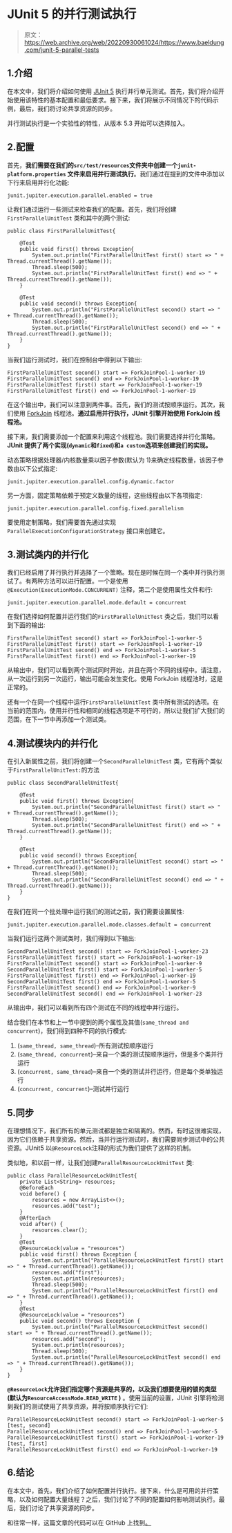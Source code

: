 # JUnit 5 的并行测试执行

> 原文：<https://web.archive.org/web/20220930061024/https://www.baeldung.com/junit-5-parallel-tests>

## 1.介绍

在本文中，我们将介绍如何使用 [JUnit 5](/web/20221223204047/https://www.baeldung.com/junit-5) 执行并行单元测试。首先，我们将介绍开始使用该特性的基本配置和最低要求。接下来，我们将展示不同情况下的代码示例，最后，我们将讨论共享资源的同步。

并行测试执行是一个实验性的特性，从版本 5.3 开始可以选择加入。

## 2.配置

首先，**我们需要在我们的`src/test/resources`文件夹中创建一个`junit-platform.properties` 文件来启用并行测试执行**。我们通过在提到的文件中添加以下行来启用并行化功能:

```
junit.jupiter.execution.parallel.enabled = true
```

让我们通过运行一些测试来检查我们的配置。首先，我们将创建 `FirstParallelUnitTest` 类和其中的两个测试:

```
public class FirstParallelUnitTest{

    @Test
    public void first() throws Exception{
        System.out.println("FirstParallelUnitTest first() start => " + Thread.currentThread().getName());
        Thread.sleep(500);
        System.out.println("FirstParallelUnitTest first() end => " + Thread.currentThread().getName());
    }

    @Test
    public void second() throws Exception{
        System.out.println("FirstParallelUnitTest second() start => " + Thread.currentThread().getName());
        Thread.sleep(500);
        System.out.println("FirstParallelUnitTest second() end => " + Thread.currentThread().getName());
    }
}
```

当我们运行测试时，我们在控制台中得到以下输出:

```
FirstParallelUnitTest second() start => ForkJoinPool-1-worker-19
FirstParallelUnitTest second() end => ForkJoinPool-1-worker-19
FirstParallelUnitTest first() start => ForkJoinPool-1-worker-19
FirstParallelUnitTest first() end => ForkJoinPool-1-worker-19
```

在这个输出中，我们可以注意到两件事。首先，我们的测试按顺序运行。其次，我们使用 [ForkJoin](/web/20221223204047/https://www.baeldung.com/java-fork-join) 线程池。**通过启用并行执行，JUnit 引擎开始使用 ForkJoin 线程池。**

接下来，我们需要添加一个配置来利用这个线程池。我们需要选择并行化策略。 **JUnit 提供了两个实现(`dynamic`和`fixed`)和`a custom`选项来创建我们的实现。**

动态策略根据处理器/内核数量乘以因子参数(默认为 1)来确定线程数量，该因子参数由以下公式指定:

```
junit.jupiter.execution.parallel.config.dynamic.factor
```

另一方面，固定策略依赖于预定义数量的线程，这些线程由以下各项指定:

```
junit.jupiter.execution.parallel.config.fixed.parallelism
```

要使用定制策略，我们需要首先通过实现`ParallelExecutionConfigurationStrategy` 接口来创建它。

## 3.测试类内的并行化

我们已经启用了并行执行并选择了一个策略。现在是时候在同一个类中并行执行测试了。有两种方法可以进行配置。一个是使用`@Execution(ExecutionMode.CONCURRENT)` 注释，第二个是使用属性文件和行:

```
junit.jupiter.execution.parallel.mode.default = concurrent
```

在我们选择如何配置并运行我们的`FirstParallelUnitTest` 类之后，我们可以看到下面的输出:

```
FirstParallelUnitTest second() start => ForkJoinPool-1-worker-5
FirstParallelUnitTest first() start => ForkJoinPool-1-worker-19
FirstParallelUnitTest second() end => ForkJoinPool-1-worker-5
FirstParallelUnitTest first() end => ForkJoinPool-1-worker-19
```

从输出中，我们可以看到两个测试同时开始，并且在两个不同的线程中。请注意，从一次运行到另一次运行，输出可能会发生变化。使用 ForkJoin 线程池时，这是正常的。

还有一个在同一个线程中运行`FirstParallelUnitTest` 类中所有测试的选项。在当前的范围内，使用并行性和相同的线程选项是不可行的，所以让我们扩大我们的范围，在下一节中再添加一个测试类。

## 4.测试模块内的并行化

在引入新属性之前，我们将创建一个`SecondParallelUnitTest` 类，它有两个类似于`FirstParallelUnitTest:`的方法

```
public class SecondParallelUnitTest{

    @Test
    public void first() throws Exception{
        System.out.println("SecondParallelUnitTest first() start => " + Thread.currentThread().getName());
        Thread.sleep(500);
        System.out.println("SecondParallelUnitTest first() end => " + Thread.currentThread().getName());
    }

    @Test
    public void second() throws Exception{
        System.out.println("SecondParallelUnitTest second() start => " + Thread.currentThread().getName());
        Thread.sleep(500);
        System.out.println("SecondParallelUnitTest second() end => " + Thread.currentThread().getName());
    }
}
```

在我们在同一个批处理中运行我们的测试之前，我们需要设置属性:

```
junit.jupiter.execution.parallel.mode.classes.default = concurrent
```

当我们运行这两个测试类时，我们得到以下输出:

```
SecondParallelUnitTest second() start => ForkJoinPool-1-worker-23
FirstParallelUnitTest first() start => ForkJoinPool-1-worker-19
FirstParallelUnitTest second() start => ForkJoinPool-1-worker-9
SecondParallelUnitTest first() start => ForkJoinPool-1-worker-5
FirstParallelUnitTest first() end => ForkJoinPool-1-worker-19
SecondParallelUnitTest first() end => ForkJoinPool-1-worker-5
FirstParallelUnitTest second() end => ForkJoinPool-1-worker-9
SecondParallelUnitTest second() end => ForkJoinPool-1-worker-23
```

从输出中，我们可以看到所有四个测试在不同的线程中并行运行。

结合我们在本节和上一节中提到的两个属性及其值(`same_thread and concurrent`)，我们得到四种不同的执行模式:

1.  (`same_thread, same_thread`)–所有测试按顺序运行
2.  (`same_thread, concurrent`)–来自一个类的测试按顺序运行，但是多个类并行运行
3.  (`concurrent, same_thread`)–来自一个类的测试并行运行，但是每个类单独运行
4.  (`concurrent, concurrent`)–测试并行运行

## 5.同步

在理想情况下，我们所有的单元测试都是独立和隔离的。然而，有时这很难实现，因为它们依赖于共享资源。然后，当并行运行测试时，我们需要同步测试中的公共资源。JUnit5 以`@ResourceLock`注释的形式为我们提供了这样的机制。

类似地，和以前一样，让我们创建`ParallelResourceLockUnitTest` 类:

```
public class ParallelResourceLockUnitTest{
    private List<String> resources;
    @BeforeEach
    void before() {
        resources = new ArrayList<>();
        resources.add("test");
    }
    @AfterEach
    void after() {
        resources.clear();
    }
    @Test
    @ResourceLock(value = "resources")
    public void first() throws Exception {
        System.out.println("ParallelResourceLockUnitTest first() start => " + Thread.currentThread().getName());
        resources.add("first");
        System.out.println(resources);
        Thread.sleep(500);
        System.out.println("ParallelResourceLockUnitTest first() end => " + Thread.currentThread().getName());
    }
    @Test
    @ResourceLock(value = "resources")
    public void second() throws Exception {
        System.out.println("ParallelResourceLockUnitTest second() start => " + Thread.currentThread().getName());
        resources.add("second");
        System.out.println(resources);
        Thread.sleep(500);
        System.out.println("ParallelResourceLockUnitTest second() end => " + Thread.currentThread().getName());
    }
}
```

**`@ResourceLock`允许我们指定哪个资源是共享的，以及我们想要使用的锁的类型(默认为`ResourceAccessMode.READ_WRITE` )** 。使用当前的设置，JUnit 引擎将检测到我们的测试使用了共享资源，并将按顺序执行它们:

```
ParallelResourceLockUnitTest second() start => ForkJoinPool-1-worker-5
[test, second]
ParallelResourceLockUnitTest second() end => ForkJoinPool-1-worker-5
ParallelResourceLockUnitTest first() start => ForkJoinPool-1-worker-19
[test, first]
ParallelResourceLockUnitTest first() end => ForkJoinPool-1-worker-19
```

## 6.结论

在本文中，首先，我们介绍了如何配置并行执行。接下来，什么是可用的并行策略，以及如何配置大量线程？之后，我们讨论了不同的配置如何影响测试执行。最后，我们讨论了共享资源的同步。

和往常一样，这篇文章的代码可以在 GitHub 上找到[。](https://web.archive.org/web/20221223204047/https://github.com/eugenp/tutorials/tree/master/testing-modules/junit-5-advanced)